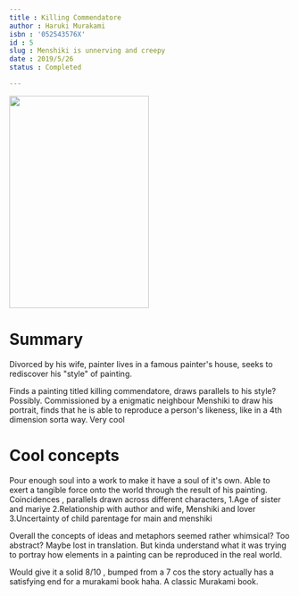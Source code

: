 ```yaml
---
title : Killing Commendatore
author : Haruki Murakami 
isbn : '052543576X'
id : 5
slug : Menshiki is unnerving and creepy
date : 2019/5/26
status : Completed

---
```


<img src="https://cdn2.penguin.com.au/covers/original/9781784707330.jpg" height=380px width=250px>



# Summary
Divorced by his wife, painter lives in a famous painter's house, seeks to rediscover his "style" of painting.

Finds a painting titled killing commendatore, draws parallels to his style? Possibly. Commissioned by a enigmatic neighbour Menshiki to draw his portrait, finds that he is able to reproduce a person's likeness, like in a 4th dimension sorta way. Very cool

# Cool concepts 
Pour enough soul into a work to make it have a soul of it's own. Able to exert a tangible force onto the world through the result of his painting.
Coincidences , parallels drawn across different characters,
1.Age of sister and mariye
2.Relationship with author and wife, Menshiki and lover
3.Uncertainty of child parentage for main and menshiki

Overall the concepts of ideas and metaphors seemed rather whimsical? Too abstract? Maybe lost in translation. But kinda understand what it was trying to portray how elements in a painting can be reproduced in the real world.

Would give it a solid 8/10 , bumped from a 7 cos the story actually has a satisfying end for a murakami book haha. A classic Murakami book. 